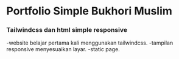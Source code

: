 # Portfolio Simple Bukhori Muslim
### Tailwindcss dan html simple responsive

-website belajar pertama kali menggunakan tailwindcss.
-tampilan responsive menyesuaikan layar.
-static page.
